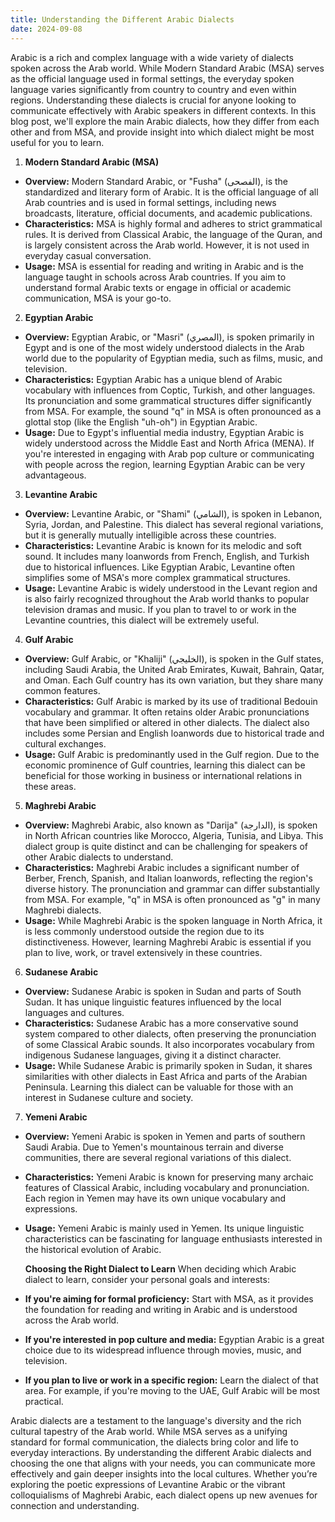```yaml
---
title: Understanding the Different Arabic Dialects
date: 2024-09-08
---
```


Arabic is a rich and complex language with a wide variety of dialects spoken across the Arab world. While Modern Standard Arabic (MSA) serves as the official language used in formal settings, the everyday spoken language varies significantly from country to country and even within regions. Understanding these dialects is crucial for anyone looking to communicate effectively with Arabic speakers in different contexts. In this blog post, we'll explore the main Arabic dialects, how they differ from each other and from MSA, and provide insight into which dialect might be most useful for you to learn.

1.  **Modern Standard Arabic (MSA)**

- **Overview:** Modern Standard Arabic, or "Fusha" (الفصحى), is the standardized and literary form of Arabic. It is the official language of all Arab countries and is used in formal settings, including news broadcasts, literature, official documents, and academic publications.
- **Characteristics:** MSA is highly formal and adheres to strict grammatical rules. It is derived from Classical Arabic, the language of the Quran, and is largely consistent across the Arab world. However, it is not used in everyday casual conversation.
- **Usage:** MSA is essential for reading and writing in Arabic and is the language taught in schools across Arab countries. If you aim to understand formal Arabic texts or engage in official or academic communication, MSA is your go-to.

2.  **Egyptian Arabic**

- **Overview:** Egyptian Arabic, or "Masri" (المصري), is spoken primarily in Egypt and is one of the most widely understood dialects in the Arab world due to the popularity of Egyptian media, such as films, music, and television.
- **Characteristics:** Egyptian Arabic has a unique blend of Arabic vocabulary with influences from Coptic, Turkish, and other languages. Its pronunciation and some grammatical structures differ significantly from MSA. For example, the sound "q" in MSA is often pronounced as a glottal stop (like the English "uh-oh") in Egyptian Arabic.
- **Usage:** Due to Egypt's influential media industry, Egyptian Arabic is widely understood across the Middle East and North Africa (MENA). If you're interested in engaging with Arab pop culture or communicating with people across the region, learning Egyptian Arabic can be very advantageous.

3.  **Levantine Arabic**

- **Overview:** Levantine Arabic, or "Shami" (الشامي), is spoken in Lebanon, Syria, Jordan, and Palestine. This dialect has several regional variations, but it is generally mutually intelligible across these countries.
- **Characteristics:** Levantine Arabic is known for its melodic and soft sound. It includes many loanwords from French, English, and Turkish due to historical influences. Like Egyptian Arabic, Levantine often simplifies some of MSA's more complex grammatical structures.
- **Usage:** Levantine Arabic is widely understood in the Levant region and is also fairly recognized throughout the Arab world thanks to popular television dramas and music. If you plan to travel to or work in the Levantine countries, this dialect will be extremely useful.

4.  **Gulf Arabic**

- **Overview:** Gulf Arabic, or "Khaliji" (الخليجي), is spoken in the Gulf states, including Saudi Arabia, the United Arab Emirates, Kuwait, Bahrain, Qatar, and Oman. Each Gulf country has its own variation, but they share many common features.
- **Characteristics:** Gulf Arabic is marked by its use of traditional Bedouin vocabulary and grammar. It often retains older Arabic pronunciations that have been simplified or altered in other dialects. The dialect also includes some Persian and English loanwords due to historical trade and cultural exchanges.
- **Usage:** Gulf Arabic is predominantly used in the Gulf region. Due to the economic prominence of Gulf countries, learning this dialect can be beneficial for those working in business or international relations in these areas.

5.  **Maghrebi Arabic**

- **Overview:** Maghrebi Arabic, also known as "Darija" (الدارجة), is spoken in North African countries like Morocco, Algeria, Tunisia, and Libya. This dialect group is quite distinct and can be challenging for speakers of other Arabic dialects to understand.
- **Characteristics:** Maghrebi Arabic includes a significant number of Berber, French, Spanish, and Italian loanwords, reflecting the region's diverse history. The pronunciation and grammar can differ substantially from MSA. For example, "q" in MSA is often pronounced as "g" in many Maghrebi dialects.
- **Usage:** While Maghrebi Arabic is the spoken language in North Africa, it is less commonly understood outside the region due to its distinctiveness. However, learning Maghrebi Arabic is essential if you plan to live, work, or travel extensively in these countries.

6.  **Sudanese Arabic**

- **Overview:** Sudanese Arabic is spoken in Sudan and parts of South Sudan. It has unique linguistic features influenced by the local languages and cultures.
- **Characteristics:** Sudanese Arabic has a more conservative sound system compared to other dialects, often preserving the pronunciation of some Classical Arabic sounds. It also incorporates vocabulary from indigenous Sudanese languages, giving it a distinct character.
- **Usage:** While Sudanese Arabic is primarily spoken in Sudan, it shares similarities with other dialects in East Africa and parts of the Arabian Peninsula. Learning this dialect can be valuable for those with an interest in Sudanese culture and society.

7.  **Yemeni Arabic**

- **Overview:** Yemeni Arabic is spoken in Yemen and parts of southern Saudi Arabia. Due to Yemen's mountainous terrain and diverse communities, there are several regional variations of this dialect.
- **Characteristics:** Yemeni Arabic is known for preserving many archaic features of Classical Arabic, including vocabulary and pronunciation. Each region in Yemen may have its own unique vocabulary and expressions.
- **Usage:** Yemeni Arabic is mainly used in Yemen. Its unique linguistic characteristics can be fascinating for language enthusiasts interested in the historical evolution of Arabic.

  **Choosing the Right Dialect to Learn**
  When deciding which Arabic dialect to learn, consider your personal goals and interests:

- **If you're aiming for formal proficiency:** Start with MSA, as it provides the foundation for reading and writing in Arabic and is understood across the Arab world.
- **If you're interested in pop culture and media:** Egyptian Arabic is a great choice due to its widespread influence through movies, music, and television.
- **If you plan to live or work in a specific region:** Learn the dialect of that area. For example, if you're moving to the UAE, Gulf Arabic will be most practical.

Arabic dialects are a testament to the language's diversity and the rich cultural tapestry of the Arab world. While MSA serves as a unifying standard for formal communication, the dialects bring color and life to everyday interactions. By understanding the different Arabic dialects and choosing the one that aligns with your needs, you can communicate more effectively and gain deeper insights into the local cultures. Whether you’re exploring the poetic expressions of Levantine Arabic or the vibrant colloquialisms of Maghrebi Arabic, each dialect opens up new avenues for connection and understanding.
